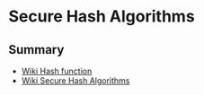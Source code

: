 # Secure Hash Algorithms

## Summary
* [Wiki Hash function](https://en.wikipedia.org/wiki/Hash_function)
* [Wiki Secure Hash Algorithms](https://en.wikipedia.org/wiki/Secure_Hash_Algorithms)
